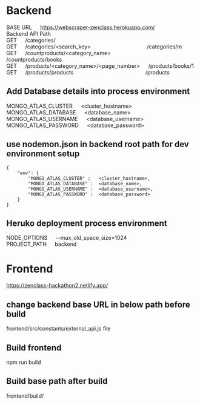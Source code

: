 # Backend
BASE URL &emsp; https://webscraper-zenclass.herokuapp.com/
<br />
Backend API Path
<br/>
GET &emsp; /categories/
<br/>
GET &emsp; /categories/<search_key> &emsp;&emsp;&emsp;&emsp;&emsp;&emsp;&emsp;&emsp;&emsp;&emsp; /categories/m
<br/>
GET &emsp; /countproducts/<category_name> &emsp;&emsp;&emsp;&emsp;&emsp;&emsp; /countproducts/books
<br/>
GET &emsp; /products/<category_name>/<page_number> &emsp; /products/books/1
<br/>
GET &emsp; /products/products &emsp;&emsp;&emsp;&emsp;&emsp;&emsp;&emsp;&emsp;&emsp;&emsp;&emsp;&emsp;&emsp; /products

## Add Database details into process environment
MONGO_ATLAS_CLUSTER		&emsp;		<cluster_hostname>
<br />
MONGO_ATLAS_DATABASE	&emsp;		<database_name>
<br />
MONGO_ATLAS_USERNAME	&emsp;		<database_username>
<br />
MONGO_ATLAS_PASSWORD	&emsp;		<database_password>
<br />

## use nodemon.json in backend root path for dev environment setup
```
{
    "env": {
        "MONGO_ATLAS_CLUSTER" :   <cluster_hostname>,
        "MONGO_ATLAS_DATABASE" :  <database_name>,
        "MONGO_ATLAS_USERNAME" :  <database_username>,
        "MONGO_ATLAS_PASSWORD" :  <database_password>
    }
}
```


## Heruko deployment process environment
NODE_OPTIONS 			&emsp;		--max_old_space_size=1024
<br />
PROJECT_PATH 			&emsp;		backend

# Frontend
https://zenclass-hackathon2.netlify.app/
## change backend base URL in below path before build
frontend/src/constants/external_api.js file

## Build frontend
npm run build

## Build base path after build
frontend/build/
